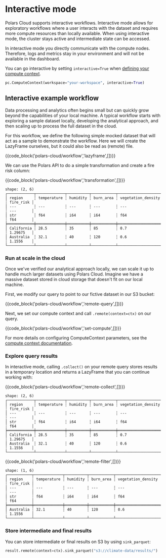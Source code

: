 # Interactive mode

Polars Cloud supports interactive workflows. Interactive mode allows for exploratory workflows where
a user interacts with the dataset and requires more compute resources than locally available. When
using interactive mode, the cluster stays active and intermediate state can be accessed.

In interactive mode you directly communicate with the compute nodes. Therefore, logs and metrics
stay in your environment and will not be available in the dashboard.

You can go interactive by setting `interactive=True` when
[defining your compute context](../context/compute-context.md).

```python
pc.ComputeContext(workspace="your-workspace", interactive=True)
```

## Interactive example workflow

Data processing and analytics often begins small but can quickly grow beyond the capabilities of
your local machine. A typical workflow starts with exploring a sample dataset locally, developing
the analytical approach, and then scaling up to process the full dataset in the cloud.

For this workflow, we define the following simple mocked dataset that will act as a sample to
demonstrate the workflow. Here we will create the LazyFrame ourselves, but it could also be read as
(remote) file.

{{code_block('polars-cloud/workflow','lazyframe',[])}}

We can use the Polars API to do a simple transformation and create a fire risk column:

{{code_block('polars-cloud/workflow','transformation',[])}}

```text
shape: (2, 6)
┌────────────┬─────────────┬──────────┬───────────┬────────────────────┬───────────┐
│ region     ┆ temperature ┆ humidity ┆ burn_area ┆ vegetation_density ┆ fire_risk │
│ ---        ┆ ---         ┆ ---      ┆ ---       ┆ ---                ┆ ---       │
│ str        ┆ f64         ┆ i64      ┆ i64       ┆ f64                ┆ f64       │
╞════════════╪═════════════╪══════════╪═══════════╪════════════════════╪═══════════╡
│ California ┆ 28.5        ┆ 35       ┆ 85        ┆ 0.7                ┆ 1.29675   │
│ Australia  ┆ 32.1        ┆ 40       ┆ 120       ┆ 0.6                ┆ 1.1556    │
└────────────┴─────────────┴──────────┴───────────┴────────────────────┴───────────┘
```

### Run at scale in the cloud

Once we've verified our analytical approach locally, we can scale it up to handle much larger
datasets using Polars Cloud. Imagine we have a massive dataset stored in cloud storage that doesn't
fit on our local machine.

First, we modify our query to point to our fictive dataset in our S3 bucket:

{{code_block('polars-cloud/workflow','remote-query',[])}}

Next, we set our compute context and call `.remote(context=ctx)` on our query.

{{code_block('polars-cloud/workflow','set-compute',[])}}

For more details on configuring ComputeContext parameters, see the
[compute context documentation](../context/compute-context.md).

### Explore query results

In interactive mode, calling `.collect()` on your remote query stores results in a temporary
location and returns a LazyFrame that you can continue working with:

{{code_block('polars-cloud/workflow','remote-collect',[])}}

```text
shape: (2, 6)
┌────────────┬─────────────┬──────────┬───────────┬────────────────────┬───────────┐
│ region     ┆ temperature ┆ humidity ┆ burn_area ┆ vegetation_density ┆ fire_risk │
│ ---        ┆ ---         ┆ ---      ┆ ---       ┆ ---                ┆ ---       │
│ str        ┆ f64         ┆ i64      ┆ i64       ┆ f64                ┆ f64       │
╞════════════╪═════════════╪══════════╪═══════════╪════════════════════╪═══════════╡
│ California ┆ 28.5        ┆ 35       ┆ 85        ┆ 0.7                ┆ 1.29675   │
│ Australia  ┆ 32.1        ┆ 40       ┆ 120       ┆ 0.6                ┆ 1.1556    │
└────────────┴─────────────┴──────────┴───────────┴────────────────────┴───────────┘
```

{{code_block('polars-cloud/workflow','remote-filter',[])}}

```text
shape: (1, 6)
┌───────────┬─────────────┬──────────┬───────────┬────────────────────┬───────────┐
│ region    ┆ temperature ┆ humidity ┆ burn_area ┆ vegetation_density ┆ fire_risk │
│ ---       ┆ ---         ┆ ---      ┆ ---       ┆ ---                ┆ ---       │
│ str       ┆ f64         ┆ i64      ┆ i64       ┆ f64                ┆ f64       │
╞═══════════╪═════════════╪══════════╪═══════════╪════════════════════╪═══════════╡
│ Australia ┆ 32.1        ┆ 40       ┆ 120       ┆ 0.6                ┆ 1.1556    │
└───────────┴─────────────┴──────────┴───────────┴────────────────────┴───────────┘
```

### Store intermediate and final results

You can store intermediate or final results on S3 by using `sink_parquet`:

```python
result.remote(context=ctx).sink_parquet("s3://climate-data/results/")
```
